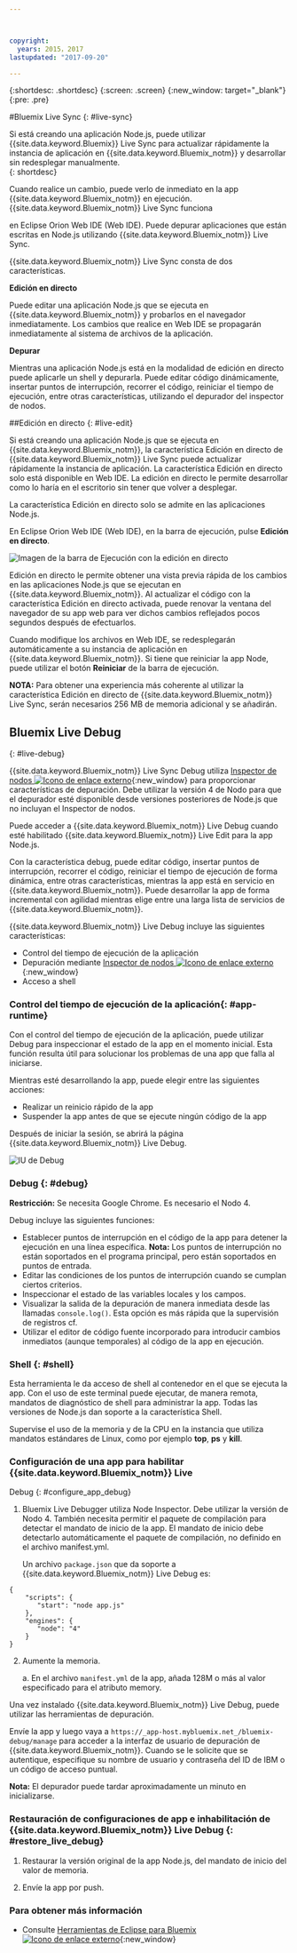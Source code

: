 ```yaml
---



copyright:
  years: 2015，2017
lastupdated: "2017-09-20"

---
```


{:shortdesc: .shortdesc}
{:screen: .screen}
{:new_window: target="_blank"}
{:pre: .pre}

#Bluemix Live Sync
{: #live-sync}


Si está creando una aplicación Node.js, puede utilizar {{site.data.keyword.Bluemix}} Live Sync para actualizar rápidamente la instancia de aplicación en {{site.data.keyword.Bluemix_notm}} y desarrollar sin redesplegar manualmente.   
{: shortdesc}

Cuando realice un cambio, puede verlo de inmediato en la app {{site.data.keyword.Bluemix_notm}} en ejecución. {{site.data.keyword.Bluemix_notm}} Live Sync funciona
<!--from both the command line and -->
en Eclipse Orion Web IDE (Web IDE). Puede depurar aplicaciones que están escritas en Node.js utilizando {{site.data.keyword.Bluemix_notm}} Live Sync.  

{{site.data.keyword.Bluemix_notm}} Live Sync consta de dos características.
<!--three -->

<!--
**Desktop Sync**  

You can synchronize any desktop directory tree with a cloud-based project workspace similar to the way Dropbox works. The Web IDE directly edits the same cloud-based workspace, so both stay in sync. Desktop Sync works for any kind of application. To use Desktop Sync, you need to download and install the BL command line interface.  
-->

**Edición en directo**

Puede editar una aplicación Node.js que se ejecuta en {{site.data.keyword.Bluemix_notm}} y probarlos en el navegador inmediatamente. Los cambios que realice en Web IDE se propagarán inmediatamente al sistema de archivos de la aplicación.  

**Depurar**  

Mientras una aplicación Node.js está en la modalidad de edición en directo puede aplicarle un shell y depurarla. Puede editar código dinámicamente, insertar puntos de interrupción, recorrer el código, reiniciar el tiempo de ejecución, entre otras características, utilizando el depurador del inspector de nodos.  


##Edición en directo
{: #live-edit}

Si está creando una aplicación Node.js que se ejecuta en {{site.data.keyword.Bluemix_notm}}, la característica Edición en directo de {{site.data.keyword.Bluemix_notm}} Live Sync puede actualizar rápidamente la instancia de aplicación. La característica Edición en directo solo está disponible en Web IDE. La edición en directo le permite desarrollar como lo haría en el escritorio sin tener que volver a desplegar.

La característica Edición en directo solo se admite en las aplicaciones Node.js.

En Eclipse Orion Web IDE (Web IDE), en la barra de ejecución, pulse **Edición en directo**.

![Imagen de la barra de Ejecución con la edición en directo](images/bluemix-live-sync-light.png)

Edición en directo le permite obtener una vista previa rápida de los cambios en las aplicaciones Node.js que se ejecutan en {{site.data.keyword.Bluemix_notm}}. Al actualizar
el código con la característica Edición en directo activada, puede renovar la ventana del navegador de su app web
para ver dichos cambios reflejados pocos segundos después de efectuarlos.

<!--
For a tutorial on using the Live Edit feature of {{site.data.keyword.Bluemix_notm}} Live Sync, see the tutorial [Test and debug a Node.js app with Bluemix Live Sync![External link icon](../icons/launch-glyph.svg "External link icon")](https://hub.jazz.net/tutorials/livesync){:new_window}.
-->

Cuando modifique los archivos en Web IDE, se redesplegarán automáticamente a su instancia de aplicación en {{site.data.keyword.Bluemix_notm}}. Si tiene que reiniciar la app Node, puede utilizar el botón **Reiniciar**
de la barra de ejecución.

**NOTA:** Para obtener una experiencia más coherente al utilizar la característica Edición en directo de {{site.data.keyword.Bluemix_notm}} Live Sync, serán necesarios 256 MB de memoria adicional y se añadirán.

## Bluemix Live Debug
{: #live-debug}

{{site.data.keyword.Bluemix_notm}} Live Sync Debug utiliza
[Inspector de nodos ![Icono de enlace externo](../../icons/launch-glyph.svg "Icono de enlace externo")](https://github.com/node-inspector/node-inspector){:new_window}
para proporcionar características de depuración. Debe utilizar la versión 4 de Nodo para que el depurador esté disponible desde versiones posteriores de Node.js que no incluyan el Inspector de nodos.

Puede acceder a {{site.data.keyword.Bluemix_notm}} Live Debug cuando esté habilitado {{site.data.keyword.Bluemix_notm}} Live Edit para la app Node.js.  

Con la característica debug, puede editar código, insertar puntos de interrupción, recorrer el código,
reiniciar el tiempo de ejecución de forma dinámica, entre otras características, mientras la app está en servicio en {{site.data.keyword.Bluemix_notm}}. Puede desarrollar la app de forma incremental con agilidad mientras elige entre una larga lista de servicios de {{site.data.keyword.Bluemix_notm}}.

{{site.data.keyword.Bluemix_notm}} Live Debug incluye las siguientes características:

* Control del tiempo de ejecución de la aplicación
* Depuración mediante [Inspector de nodos ![Icono de enlace externo](../../icons/launch-glyph.svg "Icono de enlace externo")](https://github.com/node-inspector/node-inspector){:new_window}
* Acceso a shell

### Control del tiempo de ejecución de la aplicación{: #app-runtime}

Con el control del tiempo de ejecución de la aplicación, puede utilizar Debug
para inspeccionar el estado de la app en el momento inicial. Esta función resulta útil para solucionar los problemas de una app que falla al iniciarse.

Mientras esté desarrollando la app, puede elegir entre las siguientes acciones:

* Realizar un reinicio rápido de la app
* Suspender la app antes de que se ejecute ningún código de la app

Después de iniciar la sesión, se abrirá la página {{site.data.keyword.Bluemix_notm}} Live Debug.

![IU de Debug](images/live_sync_debug.png)


### Debug {: #debug}

**Restricción:** Se necesita Google Chrome. Es necesario el Nodo 4.

Debug incluye las siguientes funciones:  
* Establecer puntos de interrupción en el código de la app para detener la ejecución en una línea específica.
  **Nota:** Los puntos de interrupción no están soportados en el programa principal, pero están soportados en puntos de entrada.
* Editar las condiciones de los puntos de interrupción cuando se cumplan ciertos criterios.
* Inspeccionar el estado de las variables locales y los campos.
* Visualizar la salida de la depuración de manera inmediata desde las llamadas `console.log()`. Esta opción es más rápida que la supervisión de registros cf.
* Utilizar el editor de código fuente incorporado para introducir cambios inmediatos (aunque temporales) al código de la app en ejecución.

### Shell {: #shell}

Esta herramienta le da acceso de shell al contenedor en el que se ejecuta la app. Con el uso de este terminal puede ejecutar, de manera remota, mandatos de diagnóstico de shell para administrar la app. Todas las versiones de Node.js dan soporte a la característica Shell.

Supervise el uso de la memoria y de la CPU en la instancia que utiliza mandatos estándares de Linux, como por ejemplo **top**, **ps** y **kill**.

### Configuración de una app para habilitar {{site.data.keyword.Bluemix_notm}} Live
Debug {: #configure_app_debug}

1. Bluemix Live Debugger utiliza Node Inspector. Debe utilizar la versión de Nodo 4. También necesita permitir el paquete de compilación para detectar el mandato de inicio de la app. El mandato de inicio debe detectarlo automáticamente el paquete de compilación, no definido en el archivo manifest.yml. 
  
   Un archivo `package.json` que da soporte a {{site.data.keyword.Bluemix_notm}} Live Debug es:
   
  ```
  {
      "scripts": {
         "start": "node app.js"
      },
      "engines": {
         "node": "4"
      }
  }
  ```

2. Aumente la memoria.  

    a. En el archivo `manifest.yml` de la app, añada 128M o más al valor especificado para el atributo memory.

Una vez instalado {{site.data.keyword.Bluemix_notm}} Live
Debug, puede utilizar las herramientas de depuración.

Envíe la app y luego vaya a `https://_app-host.mybluemix.net_/bluemix-debug/manage` para acceder a la interfaz de usuario de depuración de {{site.data.keyword.Bluemix_notm}}. Cuando se le solicite que se autentique, especifique su nombre de usuario y contraseña del ID de IBM o un código de acceso puntual.    

**Nota:** El depurador puede tardar aproximadamente un minuto en inicializarse.

<!--
   **Note**: Your user ID for DevOps Services can be either an IBMid or a federated ID (corporate ID). If you use federated authentication, to log in to your Bluemix Live Sync command-line client, you must use a personal access token instead of a password. If you don't use federated authentication, your IBMid and password work with all clients. For more information about creating a personal access token, see [What's federated authentication and how does it affect me?![External link icon](../../icons/launch-glyph.svg "External link icon")](https://developer.ibm.com/devops-services/2016/06/23/whats-federated-authentication-and-how-does-it-affect-me/){:new_window}
   -->

### Restauración de configuraciones de app e inhabilitación de {{site.data.keyword.Bluemix_notm}} Live Debug {: #restore_live_debug}

1. Restaurar la versión original de la app Node.js, del mandato de inicio del valor de memoria.

2. Envíe la app por push.

### Para obtener más información

* Consulte [Herramientas de Eclipse para Bluemix ![Icono de enlace externo](../../icons/launch-glyph.svg "Icono de enlace externo")](https://www.bluemix.net/docs/manageapps/eclipsetools/eclipsetools.html){:new_window}
